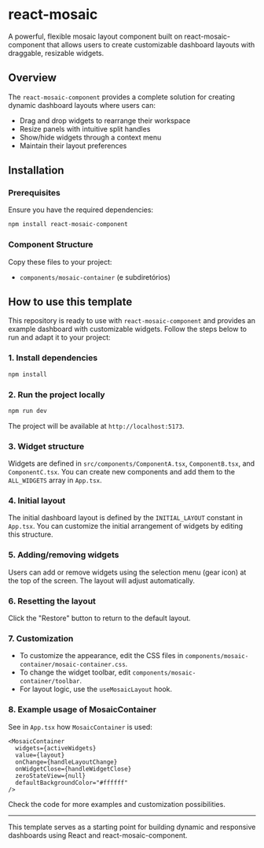 # react-mosaic

A powerful, flexible mosaic layout component built on react-mosaic-component that allows users to create customizable dashboard layouts with draggable, resizable widgets.

## Overview

The `react-mosaic-component` provides a complete solution for creating dynamic dashboard layouts where users can:

- Drag and drop widgets to rearrange their workspace
- Resize panels with intuitive split handles
- Show/hide widgets through a context menu
- Maintain their layout preferences

## Installation

### Prerequisites

Ensure you have the required dependencies:

```bash
npm install react-mosaic-component
```

### Component Structure

Copy these files to your project:

- `components/mosaic-container` (e subdiretórios)

## How to use this template

This repository is ready to use with `react-mosaic-component` and provides an example dashboard with customizable widgets. Follow the steps below to run and adapt it to your project:

### 1. Install dependencies

```bash
npm install
```

### 2. Run the project locally

```bash
npm run dev
```
The project will be available at `http://localhost:5173`.

### 3. Widget structure

Widgets are defined in `src/components/ComponentA.tsx`, `ComponentB.tsx`, and `ComponentC.tsx`. You can create new components and add them to the `ALL_WIDGETS` array in `App.tsx`.

### 4. Initial layout

The initial dashboard layout is defined by the `INITIAL_LAYOUT` constant in `App.tsx`. You can customize the initial arrangement of widgets by editing this structure.

### 5. Adding/removing widgets

Users can add or remove widgets using the selection menu (gear icon) at the top of the screen. The layout will adjust automatically.

### 6. Resetting the layout

Click the "Restore" button to return to the default layout.

### 7. Customization

- To customize the appearance, edit the CSS files in `components/mosaic-container/mosaic-container.css`.
- To change the widget toolbar, edit `components/mosaic-container/toolbar`.
- For layout logic, use the `useMosaicLayout` hook.

### 8. Example usage of MosaicContainer

See in `App.tsx` how `MosaicContainer` is used:

```tsx
<MosaicContainer
  widgets={activeWidgets}
  value={layout}
  onChange={handleLayoutChange}
  onWidgetClose={handleWidgetClose}
  zeroStateView={null}
  defaultBackgroundColor="#ffffff"
/>
```

Check the code for more examples and customization possibilities.

---

This template serves as a starting point for building dynamic and responsive dashboards using React and react-mosaic-component.

